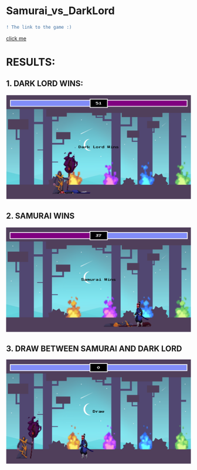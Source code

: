 # Samurai_vs_DarkLord
```diff
! The link to the game :)
```
[click me](https://samurai-vs-darklord.netlify.app/)

# RESULTS:


## 1. DARK LORD WINS:

![Alt text](https://github.com/iiShreya/Samurai_vs_DarkLord/blob/master/img/results/dark%20lord%20wins.png)



## 2. SAMURAI WINS

![Alt text](https://github.com/iiShreya/Samurai_vs_DarkLord/blob/master/img/results/samurai%20wins.png)


## 3. DRAW BETWEEN SAMURAI AND DARK LORD

![Alt text](https://github.com/iiShreya/Samurai_vs_DarkLord/blob/master/img/results/draw.png)
